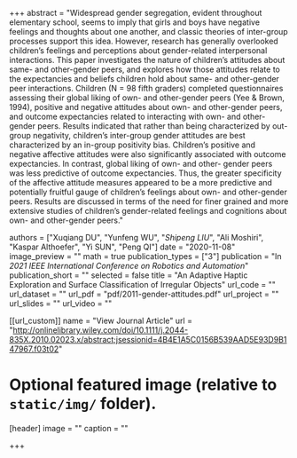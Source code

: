 +++
abstract = "Widespread gender segregation, evident throughout elementary school, seems to imply that girls and boys have negative feelings and thoughts about one another, and classic theories of inter-group processes support this idea. However, research has generally overlooked children’s feelings and perceptions about gender-related interpersonal interactions. This paper investigates the nature of children’s attitudes about same- and other-gender peers, and explores how those attitudes relate to the expectancies and beliefs children hold about same- and other-gender peer interactions. Children (N = 98 fifth graders) completed questionnaires assessing their global liking of own- and other-gender peers (Yee & Brown, 1994), positive and negative attitudes about own- and other-gender peers, and outcome expectancies related to interacting with own- and other-gender peers. Results indicated that rather than being characterized by out-group negativity, children’s inter-group gender attitudes are best characterized by an in-group positivity bias. Children’s positive and negative affective attitudes were also significantly associated with outcome expectancies. In contrast, global liking of own- and other- gender peers was less predictive of outcome expectancies. Thus, the greater specificity of the affective attitude measures appeared to be a more predictive and potentially fruitful gauge of children’s feelings about own- and other-gender peers. Results are discussed in terms of the need for finer grained and more extensive studies of children’s gender-related feelings and cognitions about own- and other-gender peers."

authors = ["Xuqiang DU", "Yunfeng WU", "*Shipeng LIU*", "Ali Moshiri", "Kaspar Althoefer", "Yi SUN", "Peng QI"]
date = "2020-11-08"
image_preview = ""
math = true
publication_types = ["3"]
publication = "In *2021 IEEE International Conference on Robotics and Automation*"
publication_short = ""
selected = false
title = "An Adaptive Haptic Exploration and Surface Classification of Irregular Objects"
url_code = ""
url_dataset = ""
url_pdf = "pdf/2011-gender-attitudes.pdf"
url_project = ""
url_slides = ""
url_video = ""

[[url_custom]]
name = "View Journal Article"
url = "http://onlinelibrary.wiley.com/doi/10.1111/j.2044-835X.2010.02023.x/abstract;jsessionid=4B4E1A5C0156B539AAD5E93D9B147967.f03t02"

# Optional featured image (relative to `static/img/` folder).
[header]
image = ""
caption = ""

+++
